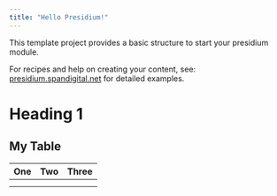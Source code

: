 ```yaml
---
title: "Hello Presidium!"
---
```


This template project provides a basic structure to start your presidium module.

For recipes and help on creating your content, see: [presidium.spandigital.net](http://presidium.spandigital.net)
for detailed examples.

# Heading 1
## My Table

One  |  Two |  Three
--|---|--
  |   |
  |   |
